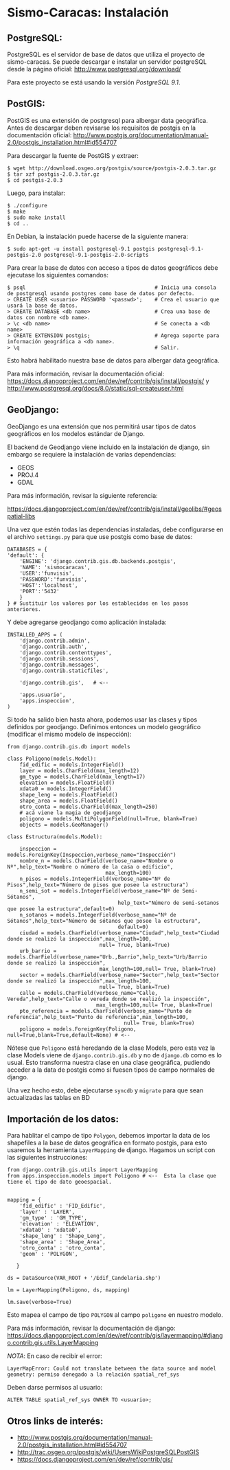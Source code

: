Sismo-Caracas: Instalación
==========================


PostgreSQL:
-----------

PostgreSQL es el servidor de base de datos que utiliza el proyecto de sismo-caracas. Se puede descargar e instalar un servidor 
postgreSQL desde la página oficial: http://www.postgresql.org/download/

Para este proyecto se está usando la versión *PostgreSQL 9.1*.

PostGIS:
--------

PostGIS es una extensión de postgresql para albergar data geográfica. Antes de descargar deben revisarse los requisitos de postgis en la documentación oficial: 
http://www.postgis.org/documentation/manual-2.0/postgis_installation.html#id554707

Para descargar la fuente de PostGIS y extraer:

	$ wget http://download.osgeo.org/postgis/source/postgis-2.0.3.tar.gz
	$ tar xzf postgis-2.0.3.tar.gz
	$ cd postgis-2.0.3

Luego, para instalar:

	$ ./configure
	$ make
	$ sudo make install
	$ cd ..

En Debian, la instalación puede hacerse de la siguiente manera:

    $ sudo apt-get -u install postgresql-9.1 postgis postgresql-9.1-postgis-2.0 postgresql-9.1-postgis-2.0-scripts


Para crear la base de datos con acceso a tipos de datos geográficos debe ejecutase los siguientes comandos:

	$ psql                                          # Inicia una consola de postgresql usando postgres como base de datos por defecto.
    > CREATE USER <usuario> PASSWORD '<passwd>';    # Crea el usuario que usará la base de datos.
    > CREATE DATABASE <db name>                     # Crea una base de datos con nombre <db name>.
    > \c <db name>                                  # Se conecta a <db name>
	> CREATE EXTENSION postgis;                     # Agrega soporte para información geográfica a <db name>.
    > \q                                            # Salir.


Esto habrá habilitado nuestra base de datos para albergar data geográfica.


Para más información, revisar la documentación oficial: https://docs.djangoproject.com/en/dev/ref/contrib/gis/install/postgis/   y  http://www.postgresql.org/docs/8.0/static/sql-createuser.html

GeoDjango:
----------

GeoDjango es una extensión que nos permitirá usar tipos de datos geográficos en los modelos estándar de Django.

El backend de Geodjango viene incluido en la instalación de django, sin embargo se requiere la instalación de varias dependencias:

* GEOS
* PROJ.4
* GDAL
	
Para más información, revisar la siguiente referencia: 

https://docs.djangoproject.com/en/dev/ref/contrib/gis/install/geolibs/#geospatial-libs

Una vez que estén todas las dependencias instaladas, debe configurarse en el archivo ``settings.py`` para que use postgis como base de datos:

	DATABASES = {
    'default': {
        'ENGINE': 'django.contrib.gis.db.backends.postgis',
        'NAME': 'sismocaracas',
        'USER':'funvisis',
        'PASSWORD':'funvisis',
        'HOST':'localhost',
        'PORT':'5432'
        }
	} # Sustituir los valores por los establecidos en los pasos anteriores.

Y debe agregarse geodjango como aplicación instalada:

	INSTALLED_APPS = (
		'django.contrib.admin',
		'django.contrib.auth',
		'django.contrib.contenttypes',
		'django.contrib.sessions',
		'django.contrib.messages',
		'django.contrib.staticfiles',
		
		'django.contrib.gis',	# <--
		
		'apps.usuario',
		'apps.inspeccion',
	)

Si todo ha salido bien hasta ahora, podemos usar las clases y tipos definidos por geodjango. 
Definimos entonces un modelo geográfico (modificar el mismo modelo de inspección):

	from django.contrib.gis.db import models

    class Poligono(models.Model):
        fid_edific = models.IntegerField()
        layer = models.CharField(max_length=12)
        gm_type = models.CharField(max_length=17)
        elevation = models.FloatField()
        xdata0 = models.IntegerField()
        shape_leng = models.FloatField()
        shape_area = models.FloatField()
        otro_conta = models.CharField(max_length=250)
        # acá viene la magia de geodjango
        poligono = models.MultiPolygonField(null=True, blank=True)
        objects = models.GeoManager()

	class Estructura(models.Model):

        inspeccion = models.ForeignKey(Inspeccion,verbose_name="Inspección")
        nombre_n = models.CharField(verbose_name="Nombre o Nº",help_text="Nombre o número de la casa o edificio",
                                    max_length=100)
        n_pisos = models.IntegerField(verbose_name="Nº de Pisos",help_text="Número de pisos que posee la estructura")
        n_semi_sot = models.IntegerField(verbose_name="Nº de Semi-Sótanos",
                                        help_text="Número de semi-sotanos que posee la estructura",default=0)
        n_sotanos = models.IntegerField(verbose_name="Nº de Sótanos",help_text="Número de sótanos que posee la estructura",
                                        default=0)
        ciudad = models.CharField(verbose_name="Ciudad",help_text="Ciudad donde se realizó la inspección",max_length=100,
                                  null= True, blank=True)
        urb_barrio = models.CharField(verbose_name="Urb.,Barrio",help_text="Urb/Barrio donde se realizó la inspección",
                                  max_length=100,null= True, blank=True)
        sector = models.CharField(verbose_name="Sector",help_text="Sector donde se realizó la inspección",max_length=100,
                                  null= True, blank=True)
        calle = models.CharField(verbose_name="Calle, Vereda",help_text="Calle o vereda donde se realizó la inspección",
                                 max_length=100,null= True, blank=True)
        pto_referencia = models.CharField(verbose_name="Punto de referencia",help_text="Punto de referencia",max_length=100,
                                          null= True, blank=True)
        poligono = models.ForeignKey(Poligono, null=True,blank=True,default=None) # <--
	
Nótese que ``Poligono`` está heredando de la clase Models, pero esta vez la clase Models viene de ``django.contrib.gis.db`` y no de ``django.db`` como es lo usual.
Esto transforma nuestra clase en una clase geográfica, pudiendo acceder a la data de postgis como si fuesen tipos de campo normales de django.

Una vez hecho esto, debe ejecutarse ``syncdb`` y ``migrate`` para que sean actualizadas las tablas en BD

	
Importación de los datos:
-------------------------

Para hablitar el campo de tipo ``Polygon``, debemos importar la data de los shapefiles a la base de datos geográfica en formato postgis,
para esto usaremos la herramienta ``LayerMapping`` de django. Hagamos un script con las siguientes instrucciones:

	from django.contrib.gis.utils import LayerMapping
	from apps.inspeccion.models import Poligono # <--  Esta la clase que tiene el tipo de dato geoespacial.


    mapping = {
        'fid_edific' : 'FID_Edific',
        'layer' : 'LAYER',
        'gm_type' : 'GM_TYPE',
        'elevation' : 'ELEVATION',
        'xdata0' : 'xdata0',
        'shape_leng' : 'Shape_Leng',
        'shape_area' : 'Shape_Area',
        'otro_conta' : 'otro_conta',
        'geom' : 'POLYGON',

       }

    ds = DataSource(VAR_ROOT + '/Edif_Candelaria.shp')

    lm = LayerMapping(Poligono, ds, mapping)

    lm.save(verbose=True)

Esto mapea el campo de tipo ``POLYGON`` al campo ``poligono`` en nuestro modelo.

Para más información, revisar la documentación de django: https://docs.djangoproject.com/en/dev/ref/contrib/gis/layermapping/#django.contrib.gis.utils.LayerMapping


*NOTA*: En caso de recibir el error: 

    LayerMapError: Could not translate between the data source and model geometry: permiso denegado a la relación spatial_ref_sys

Deben darse permisos al usuario:

    ALTER TABLE spatial_ref_sys OWNER TO <usuario>;



Otros links de interés:
-----------------------

* http://www.postgis.org/documentation/manual-2.0/postgis_installation.html#id554707
* http://trac.osgeo.org/postgis/wiki/UsersWikiPostgreSQLPostGIS
* https://docs.djangoproject.com/en/dev/ref/contrib/gis/
